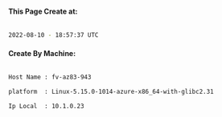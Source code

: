 
   
#### This Page Create at:

```bash

2022-08-10 - 18:57:37 UTC

```

#### Create By Machine:

```bash

Host Name : fv-az83-943

platform  : Linux-5.15.0-1014-azure-x86_64-with-glibc2.31

Ip Local  : 10.1.0.23

```

